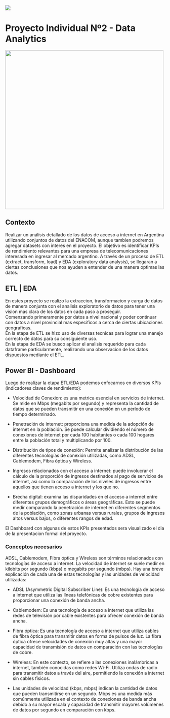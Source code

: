 <img src ="https://d31uz8lwfmyn8g.cloudfront.net/Assets/logo-henry-white-lg.png">

# Proyecto Individual Nº2 - Data Analytics

<img src=https://d1jnx9ba8s6j9r.cloudfront.net/blog/wp-content/uploads/2018/12/Data-Analytics-What-is-Data-Analytics-Edureka-1.png width=500>

## Contexto

Realizar un análisis detallado de los datos de acceso a internet en Argentina utilizando conjuntos de datos del ENACOM, aunque tambien podremos agregar datasets con interes en el proyecto. El objetivo es identificar KPIs de rendimiento relevantes para una empresa de telecomunicaciones interesada en ingresar al mercado argentino. A través de un proceso de ETL (extract, transform, load) y EDA (exploratory data analysis), se llegaran a ciertas conclusiones que nos ayuden a entender de una manera optimas las datos.

## ETL | EDA

En estes proyecto se realizo la extraccion, transformacion y carga de datos de manera conjunta con el analisis exploratorio de datos para tener una vision mas clara de los datos en cada paso a proseguir.<br>
Comenzando primeramente por datos a nivel nacional y poder continuar con datos a nivel provincial mas especificos a cerca de ciertas ubicaciones geograficas.<br>
En la etapa de ETL se hizo uso de diversas tecnicas para lograr una manejo correcto de datos para su consiguiente uso.<br>
En la etapa de EDA se busco aplicar el analisis requerido para cada dataframe particularmente, realizando una observacion de los datos 
dispuestos mediante el ETL.

## Power BI - Dashboard

Luego de realizar la etapa ETL/EDA podemos enfocarnos en diversos KPIs (indicadores claves de rendimiento):

- Velocidad de Conexion: es una metrica esencial en servicios de internet. Se mide en Mbps (megabits por segundo) y representa la cantidad de datos que se pueden transmitir en una conexión en un período de tiempo determinado.

- Penetración de internet: proporciona una medida de la adopción de internet en la población. Se puede calcular dividiendo el número de conexiones de internet por cada 100 habitantes o cada 100 hogares entre la población total y multiplicando por 100.

- Distribución de tipos de conexión: Permite analizar la distribución de las diferentes tecnologías de conexión utilizadas, como ADSL, Cablemodem, Fibra óptica y Wireless.

- Ingresos relacionados con el acceso a internet:  puede involucrar el cálculo de la proporción de ingresos destinados al pago de servicios de internet, así como la comparación de los niveles de ingresos entre aquellos que tienen acceso a internet y los que no.

- Brecha digital: examina las disparidades en el acceso a internet entre diferentes grupos demográficos o áreas geográficas. Esto se puede medir comparando la penetración de internet en diferentes segmentos de la población, como zonas urbanas versus rurales, grupos de ingresos altos versus bajos, o diferentes rangos de edad.

El Dashboard con algunas de estos KPIs presentados sera visualizado el dia de la presentacion formal del proyecto.



### Conceptos necesarios

ADSL, Cablemodem, Fibra óptica y Wireless son términos relacionados con tecnologías de acceso a internet. La velocidad de internet se suele medir en kilobits por segundo (kbps) o megabits por segundo (mbps). Hay una breve explicación de cada una de estas tecnologías y las unidades de velocidad utilizadas:

- ADSL (Asymmetric Digital Subscriber Line): Es una tecnología de acceso a internet que utiliza las líneas telefónicas de cobre existentes para proporcionar una conexión de banda ancha.

- Cablemodem: Es una tecnología de acceso a internet que utiliza las redes de televisión por cable existentes para ofrecer conexión de banda ancha.

- Fibra óptica: Es una tecnología de acceso a internet que utiliza cables de fibra óptica para transmitir datos en forma de pulsos de luz. La fibra óptica ofrece velocidades de conexión muy altas y una mayor capacidad de transmisión de datos en comparación con las tecnologías de cobre.

- Wireless: En este contexto, se refiere a las conexiones inalámbricas a internet, también conocidas como redes Wi-Fi. Utiliza ondas de radio para transmitir datos a través del aire, permitiendo la conexión a internet sin cables físicos.

- Las unidades de velocidad (kbps, mbps) indican la cantidad de datos que pueden transmitirse en un segundo. Mbps es una medida más comúnmente utilizada en el contexto de conexiones de banda ancha debido a su mayor escala y capacidad de transmitir mayores volúmenes de datos por segundo en comparación con kbps.


